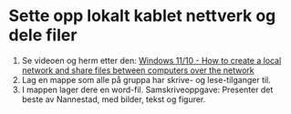 # Sette opp lokalt kablet nettverk og dele filer

1. Se videoen og herm etter den: [Windows 11/10 - How to create a local network and share files between computers over the network](https://www.youtube.com/watch?v=N-R44Clys9A)
2. Lag en mappe som alle på gruppa har skrive- og lese-tilganger til.
3. I mappen lager dere en word-fil. Samskriveoppgave: Presenter det beste av Nannestad, med bilder, tekst og figurer.

